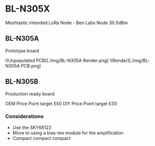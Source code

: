 # BL-N305X
Meshtastic intended LoRa Node - Ben Labs Node 30.5dBm

## BL-N305A

Prototype board

!(Unpopulated PCB)[./img/BL-N305A Render.png]
!(Render)[./img/BL-N305A PCB.png]

## BL-N305B

Production ready board

OEM Price Point target £50
DIY Price Point target £30

### Considerations
- Use the SKY66122
- Move to using a bias-tee module for the amplification
- Compact compact compact
